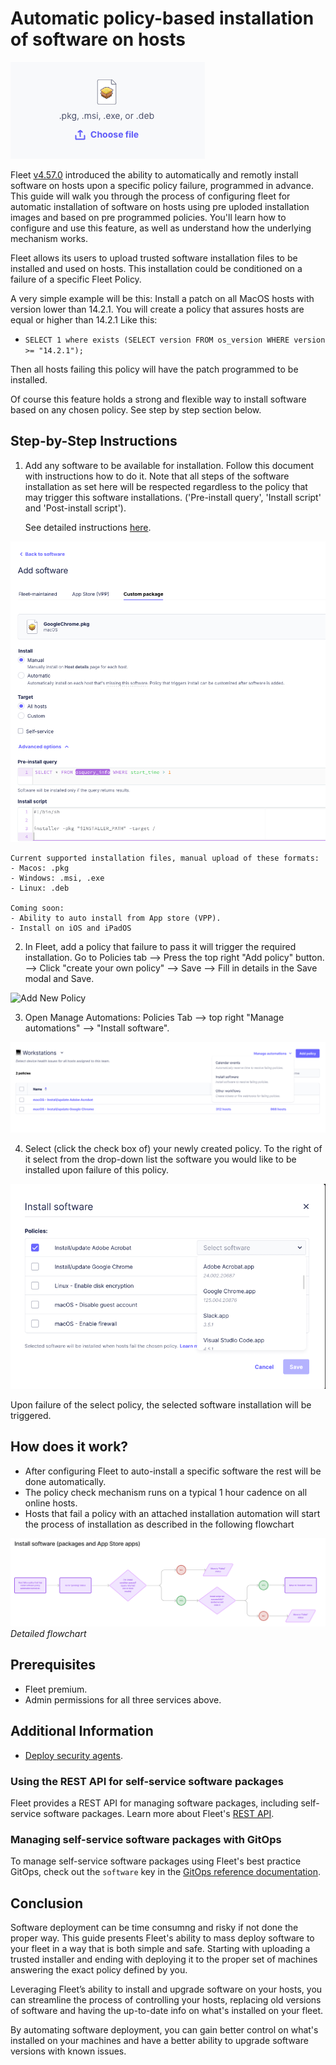# Automatic policy-based installation of software on hosts

![Top Image](../website/assets/images/articles/automatic-software-install-top-image.png)

Fleet [v4.57.0](https://github.com/fleetdm/fleet/releases/tag/fleet-v4.57.0) introduced the ability to automatically and remotly install software on hosts upon a specific policy failure, programmed in advance. 
This guide will walk you through the process of configuring fleet for automatic installation of
software on hosts using pre uploded installation images and based on pre programmed policies. 
You'll learn how to configure and use this feature, as well as understand how the underlying
mechanism works.

Fleet allows its users to upload trusted software installation files to be installed and used on hosts.
This installation could be conditioned on a failure of a specific Fleet Policy.

A very simple example will be this: 
Install a patch on all MacOS hosts with version lower than 14.2.1.
You will create a policy that assures hosts are equal or higher than 14.2.1 
Like this: 
- ```SELECT 1 where exists (SELECT version FROM os_version WHERE version >= "14.2.1");```

Then all hosts failing this policy will have the patch programmed to be installed.

Of course this feature holds a strong and flexible way to install software based on any chosen policy.
See step by step section below.

## Step-by-Step Instructions

1. Add any software to be available for installation. Follow this document with instructions how to
   do it.
   Note that all steps of the software installation as set here will be respected regardless to the
   policy that may trigger this software installations.
   ('Pre-install query', 'Install script' and 'Post-install script').

   See detailed instructions [here](https://fleetdm.com/guides/deploy-security-agents).

![Add Software](../website/assets/images/articles/automatic-software-install-add-software.png)

```
Current supported installation files, manual upload of these formats:
- Macos: .pkg
- Windows: .msi, .exe
- Linux: .deb

Coming soon:
- Ability to auto install from App store (VPP).
- Install on iOS and iPadOS
```


2. In Fleet, add a policy that failure to pass it will trigger the required installation.
  Go to Policies tab --> Press the top right "Add policy" button. --> Click "create your own policy"
  --> Save --> Fill in details in the Save modal and Save.

![Add New Policy](../website/assets/images/articles/automatic-software-install-add-new-policy.png)

3. Open Manage Automations: Policies Tab --> top right "Manage automations" --> "Install software".

![Plocies Manage](../website/assets/images/articles/automatic-software-install-policies-manage.png)

4. Select (click the check box of) your newly created policy. To the right of it select from the
   drop-down list the software you would like to be installed upon failure of this policy.

![Install Software Modal](../website/assets/images/articles/automatic-software-install-install-software.png)

Upon failure of the select policy, the selected software installation will be triggered.





## How does it work?

* After configuring Fleet to auto-install a specific software the rest will be done automatically.
* The policy check mechanism runs on a typical 1 hour cadence on all online hosts. 
* Hosts that fail a policy with an attached installation automation will start the process of
  installation as described in the following flowchart

![Flowchart](../website/assets/images/articles/automatic-software-install-workflow.png)
*Detailed flowchart*

## Prerequisites

* Fleet premium. 
* Admin permissions for all three services above.





## Additional Information

* [Deploy security agents](https://fleetdm.com/guides/deploy-security-agents).


### Using the REST API for self-service software packages

Fleet provides a REST API for managing software packages, including self-service software packages.  Learn more about Fleet's [REST API](https://fleetdm.com/docs/rest-api/rest-api#add-team-policy).

### Managing self-service software packages with GitOps

To manage self-service software packages using Fleet's best practice GitOps, check out the `software` key in the [GitOps reference documentation](https://fleetdm.com/docs/configuration/yaml-files#policies).


## Conclusion

Software deployment can be time consumng and risky if not done the proper way.
This guide presents Fleet's ability to mass deploy software to your fleet in a way that is both
simple and safe. Starting with uploading a trusted installer and ending with deploying it to the
proper set of machines answering the exact policy defined by you.

Leveraging Fleet’s ability to install and upgrade software on your hosts, you can streamline the
process of controlling your hosts, replacing old versions of software and having the up-to-date info
on what's installed on your fleet.

By automating software deployment, you can gain better control on what's installed on your machines
and have a better ability to upgrade software versions with known issues.



<meta name="articleTitle" value="Automatic installation of software on hosts">
<meta name="authorFullName" value="Sharon Katz">
<meta name="authorGitHubUsername" value="sharon-fdm">
<meta name="category" value="guides">
<meta name="publishedOn" value="2024-08-15">
<meta name="articleImageUrl" value="../website/assets/images/articles/automatic-software-install-in-fleet-731x738@2x.png">
<meta name="description" value="A guide to workflows using automatic software installation in Fleet.">
